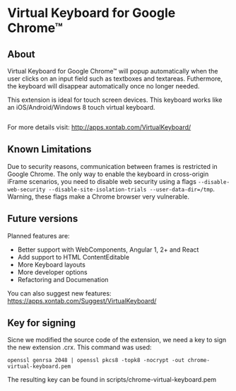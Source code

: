 Virtual Keyboard for Google Chrome&trade;
=========================================

## About
Virtual Keyboard for Google Chrome&trade; will popup automatically when the user clicks on an input field such as textboxes and textareas. Futhermore, the keyboard will disappear automatically once no longer needed.

This extension is ideal for touch screen devices. This keyboard works like an iOS/Android/Windows 8 touch virtual keyboard.

<img src="http://apps.xontab.com/content/VirtualKeyboard/1.png" alt="" />

For more details visit: http://apps.xontab.com/VirtualKeyboard/

## Known Limitations
Due to security reasons, communication between frames is restricted in Google Chrome.  The only way to enable the keyboard in cross-origin iFrame scenarios, you need to disable web security using a flags `--disable-web-security --disable-site-isolation-trials --user-data-dir=/tmp`. Warning, these flags make a Chrome browser very vulnerable.  

## Future versions

Planned features are:
* Better support with WebComponents, Angular 1, 2+ and React
* Add support to HTML ContentEditable
* More Keyboard layouts
* More developer options
* Refactoring and Documenation

You can also suggest new features: https://apps.xontab.com/Suggest/VirtualKeyboard/

## Key for signing

Sicne we modified the source code of the extension, we need a key to sign the new extension .crx. This command was used:

`openssl genrsa 2048 | openssl pkcs8 -topk8 -nocrypt -out chrome-virtual-keyboard.pem`

The resulting key can be found in scripts/chrome-virtual-keyboard.pem
